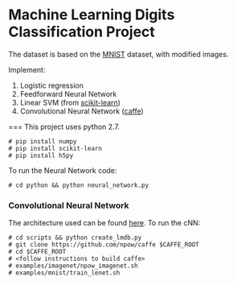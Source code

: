 Machine Learning Digits Classification Project
=====
The dataset is based on the [MNIST](http://yann.lecun.com/exdb/mnist/) dataset, with modified images.

Implement:  
1. Logistic regression  
2. Feedforward Neural Network   
3. Linear SVM (from [scikit-learn](http://scikit-learn.org))   
4. Convolutional Neural Network ([caffe](https://github.com/npow/caffe))

===
This project uses python 2.7.

```
# pip install numpy
# pip install scikit-learn
# pip install h5py
```

To run the Neural Network code:
```
# cd python && python neural_network.py
```

### Convolutional Neural Network
The architecture used can be found [here](https://github.com/npow/caffe/blob/master/examples/mnist/lenet_train_test.prototxt). To run the cNN:
```
# cd scripts && python create_lmdb.py
# git clone https://github.com/npow/caffe $CAFFE_ROOT
# cd $CAFFE_ROOT
# <follow instructions to build caffe>
# examples/imagenet/npow_imagenet.sh
# examples/mnist/train_lenet.sh
```
